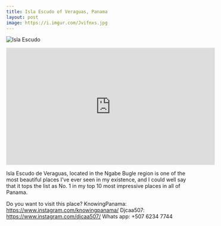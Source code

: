 ```yaml
---
title: Isla Escudo of Veraguas, Panama
layout: post
image: https://i.imgur.com/Jvifnxs.jpg
---
```


![Isla Escudo](https://i.imgur.com/Jvifnxs.jpg)

<iframe width="560" height="315" src="https://www.youtube.com/embed/2uwZVQXwTrY" frameborder="0" allow="accelerometer; autoplay; clipboard-write; encrypted-media; gyroscope; picture-in-picture" allowfullscreen></iframe>

Isla Escudo de Veraguas, located in the Ngabe Bugle region is one of the most beautiful places I've ever seen in my existence, and I could well say that it tops the list as No. 1 in my top 10 most impressive places in all of Panama.

Do you want to visit this place? 
KnowingPanama: https://www.instagram.com/knowingpanama/
Djcaa507: https://www.instagram.com/djcaa507/
Whats app: +507 6234 7744
